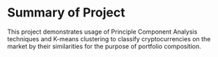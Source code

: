 # Summary of Project

This project demonstrates usage of Principle Component Analysis techniques and K-means clustering to classify cryptocurrencies on the market by their similarities for the purpose of portfolio composition.